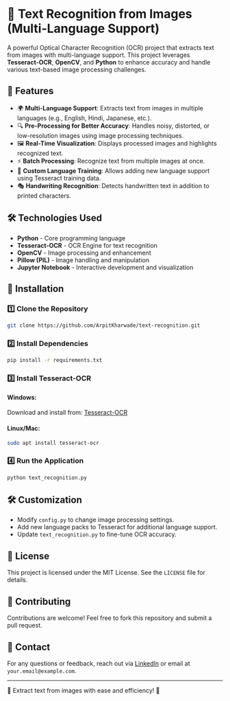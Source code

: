 
# 📝 Text Recognition from Images (Multi-Language Support)

A powerful Optical Character Recognition (OCR) project that extracts text from images with multi-language support. This project leverages **Tesseract-OCR**, **OpenCV**, and **Python** to enhance accuracy and handle various text-based image processing challenges.

## 🚀 Features
- 🌍 **Multi-Language Support**: Extracts text from images in multiple languages (e.g., English, Hindi, Japanese, etc.).
- 🔍 **Pre-Processing for Better Accuracy**: Handles noisy, distorted, or low-resolution images using image processing techniques.
- 🖼️ **Real-Time Visualization**: Displays processed images and highlights recognized text.
- ⚡ **Batch Processing**: Recognize text from multiple images at once.
- 📜 **Custom Language Training**: Allows adding new language support using Tesseract training data.
- 🎭 **Handwriting Recognition**: Detects handwritten text in addition to printed characters.

## 🛠️ Technologies Used
- **Python** - Core programming language
- **Tesseract-OCR** - OCR Engine for text recognition
- **OpenCV** - Image processing and enhancement
- **Pillow (PIL)** - Image handling and manipulation
- **Jupyter Notebook** - Interactive development and visualization

## 📂 Installation
### 1️⃣ Clone the Repository
```bash
git clone https://github.com/ArpitKharwade/text-recognition.git
```
### 2️⃣ Install Dependencies
```bash
pip install -r requirements.txt
```
### 3️⃣ Install Tesseract-OCR
#### Windows:
Download and install from: [Tesseract-OCR](https://github.com/UB-Mannheim/tesseract/wiki)

#### Linux/Mac:
```bash
sudo apt install tesseract-ocr
```

### 4️⃣ Run the Application
```bash
python text_recognition.py
```

## 🛠️ Customization
- Modify `config.py` to change image processing settings.
- Add new language packs to Tesseract for additional language support.
- Update `text_recognition.py` to fine-tune OCR accuracy.

## 📜 License
This project is licensed under the MIT License. See the `LICENSE` file for details.

## 🤝 Contributing
Contributions are welcome! Feel free to fork this repository and submit a pull request.

## 📧 Contact
For any questions or feedback, reach out via [LinkedIn](https://linkedin.com/in/yourprofile) or email at `your.email@example.com`.

---
🚀 Extract text from images with ease and efficiency! 📝

